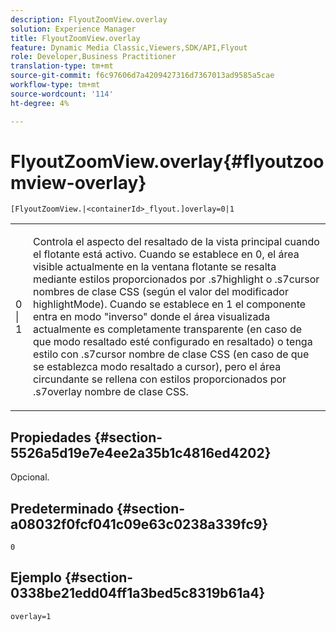 ```yaml
---
description: FlyoutZoomView.overlay
solution: Experience Manager
title: FlyoutZoomView.overlay
feature: Dynamic Media Classic,Viewers,SDK/API,Flyout
role: Developer,Business Practitioner
translation-type: tm+mt
source-git-commit: f6c97606d7a4209427316d7367013ad9585a5cae
workflow-type: tm+mt
source-wordcount: '114'
ht-degree: 4%

---
```



# FlyoutZoomView.overlay{#flyoutzoomview-overlay}

`[FlyoutZoomView.|<containerId>_flyout.]overlay=0|1`

<table id="table_D052090D052D4273B37872C0C7E09E4B"> 
 <tbody> 
  <tr> 
   <td colname="col1"> <p><span class="codeph"> 0 | 1</span> </p> </td> 
   <td colname="col2"> <p> Controla el aspecto del resaltado de la vista principal cuando el flotante está activo. Cuando se establece en <span class="codeph"> 0</span>, el área visible actualmente en la ventana flotante se resalta mediante estilos proporcionados por <span class="codeph"> .s7highlight</span> o <span class="codeph"> .s7cursor</span> nombres de clase CSS (según el valor del modificador <span class="codeph"> highlightMode</span>). Cuando se establece en <span class="codeph"> 1</span> el componente entra en modo "inverso" donde el área visualizada actualmente es completamente transparente (en caso de que <span class="codeph"> modo resaltado</span> esté configurado en <span class="codeph"> resaltado</span>) o tenga estilo con <span class="codeph"> .s7cursor</span> nombre de clase CSS (en caso de que se establezca <span class="codeph"> modo resaltado</span> a <span class="codeph"> cursor</span>), pero el área circundante se rellena con estilos proporcionados por <span class="codeph"> .s7overlay</span> nombre de clase CSS. </p> </td> 
  </tr> 
 </tbody> 
</table>

## Propiedades {#section-5526a5d19e7e4ee2a35b1c4816ed4202}

Opcional.

## Predeterminado {#section-a08032f0fcf041c09e63c0238a339fc9}

`0`

## Ejemplo {#section-0338be21edd04ff1a3bed5c8319b61a4}

`overlay=1`
